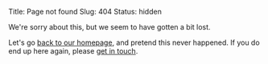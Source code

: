 Title: Page not found
Slug: 404
Status: hidden

We're sorry about this, but we seem to have gotten a bit lost.

Let's go [back to our homepage](/), and pretend this never happened. If you do end up here again, please [get in touch](/contact/).
